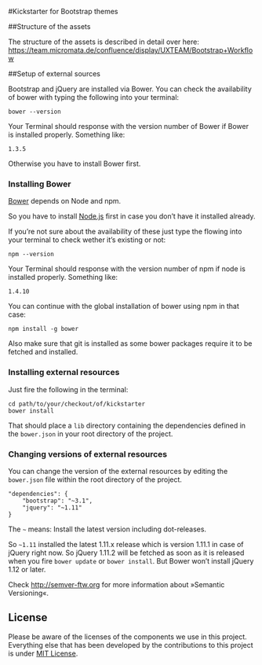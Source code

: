 #Kickstarter for Bootstrap themes

##Structure of the assets

The structure of the assets is described in detail over here: <https://team.micromata.de/confluence/display/UXTEAM/Bootstrap+Workflow>

##Setup of external sources

Bootstrap and jQuery are installed via Bower. You can check the availability of bower with typing the following into your terminal:

	bower --version

Your Terminal should response with the version number of Bower if Bower is installed properly. Something like:

	1.3.5

Otherwise you have to install Bower first.

### Installing Bower
[Bower][bower] depends on Node and npm.

So you have to install [Node.js][node] first in case you don’t have it installed already.

If you’re not sure about the availability of these just type the flowing into your terminal to check wether it’s existing or not:

	npm --version

Your Terminal should response with the version number of npm if node is installed properly. Something like:

	1.4.10

You can continue with the global installation of bower using npm in that case:

	npm install -g bower

Also make sure that git is installed as some bower packages require it to be fetched and installed.

[node]: http://nodejs.org/
[bower]: http://bower.io/

### Installing external resources

Just fire the following in the terminal:

	cd path/to/your/checkout/of/kickstarter
	bower install

That should place a `lib` directory containing the dependencies defined in the `bower.json` in your root directory of the project.

### Changing versions of external resources

You can change the version of the external resources by editing the `bower.json` file within the root directory of the project.

	"dependencies": {
	    "bootstrap": "~3.1",
	    "jquery": "~1.11"
	}

The `~` means: Install the latest version including dot-releases.

So `~1.11` installed the latest 1.11.x release which is version 1.11.1 in case of jQuery right now. So  jQuery 1.11.2 will be fetched as soon as it is released when you fire `bower update` or `bower install`. But Bower won’t install jQuery 1.12 or later.

Check <http://semver-ftw.org> for more information about »Semantic Versioning«.

## License

Please be aware of the licenses of the components we use in this project.
Everything else that has been developed by the contributions to this project is under [MIT License](LICENSE.md).

